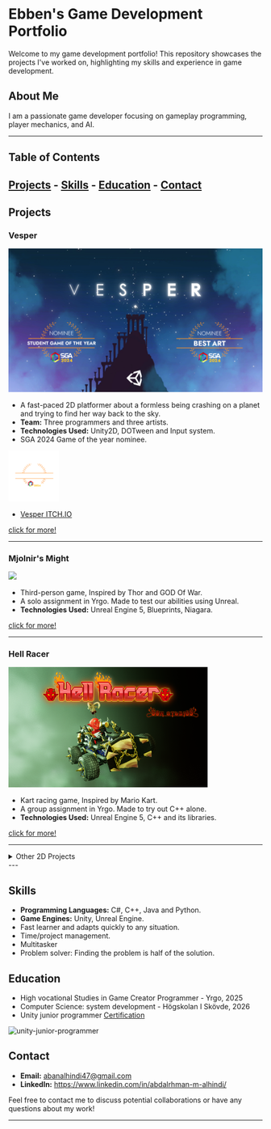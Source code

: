 
# Ebben's Game Development Portfolio

Welcome to my game development portfolio! This repository showcases the projects I've worked on, highlighting my skills and experience in game development.

## About Me

I am a passionate game developer focusing on gameplay programming, player mechanics, and AI.

---

## Table of Contents
[Projects](#Projects) - [Skills](#Skills) - [Education](#Education) - [Contact](#Contact)
---

## Projects

### Vesper

![Thumbnail](/Vesper/Images/vesper_thumb_16_9.png)


- A fast-paced 2D platformer about a formless being crashing on a planet and trying to find her way back to the sky.
- **Team:** Three programmers and three artists.
- **Technologies Used:** Unity2D, DOTween and Input system.
- SGA 2024 Game of the year nominee. 
<img src="/Vesper/Images/Kcxlyj.png" width="100" height="100">

- [Vesper ITCH.IO](https://yrgo-game-creator.itch.io/vesper)
  
[click for more!](https://github.com/Samurai-Ebben/Portflio/tree/main/Vesper)

---


### Mjolnir's Might
  ![](/MjolnirsMight/Images/Recalling.gif)

-  Third-person game, Inspired by Thor and GOD Of War.
-  A solo assignment in Yrgo. Made to test our abilities using Unreal.
-  **Technologies Used:** Unreal Engine 5, Blueprints, Niagara.

[click for more!](https://github.com/Samurai-Ebben/Portflio/tree/main/MjolnirsMight)

---

### Hell Racer
![](/HellRacer/Images/Thumbnail.png)

-  Kart racing game, Inspired by Mario Kart.
-  A group assignment in Yrgo. Made to try out C++ alone.
-  **Technologies Used:** Unreal Engine 5, C++ and its libraries.

[click for more!](https://github.com/Samurai-Ebben/Portflio/tree/main/HellRacer)

---
<details >
          <summary>Other 2D Projects</summary>
  
### A-B-C (Auto-Battling-Cards)

![](/ABC/Images/GamePlay3.gif)

-  A simple mobile online auto battle, card game with a twist.
-  A solo assignment in Yrgo. Made to test our abilities using database.
-  **Technologies Used:** Unity, DOTween, Firebase, Shader graph system.


[click for more!](https://github.com/Samurai-Ebben/Portflio/tree/main/ABC)

---

### Kat-boom
![Thumbnail_katboom](/Kat-boom/Images/splashart.png)

- A small project made in 4 days. A cat ghost looking for its yarnball to rest in peace.
- My role in this project is Lead Programmer responsible for the player mechanics and gameplay.
- **Technologies Used:** Unity and Lootlocker database.
- [Katboom On Itch.IO](https://ebben.itch.io/katboom)

[click for more!](https://github.com/Samurai-Ebben/Portflio/tree/main/Kat-boom)

---
</details>
--- 

## Skills

- **Programming Languages:** C#, C++, Java and Python.
- **Game Engines:** Unity, Unreal Engine.
- Fast learner and adapts quickly to any situation.
- Time/project management.
- Multitasker
- Problem solver: Finding the problem is half of the solution.


## Education

- High vocational Studies in Game Creator Programmer - Yrgo, 2025
- Computer Science: system development - Högskolan I Skövde, 2026
- Unity junior programmer [Certification](https://www.credly.com/badges/b8378b37-06ee-4570-a708-e0825a83b21f/public_url)

![unity-junior-programmer](https://github.com/Samurai-Ebben/Portfolio/assets/71189461/335d9e9c-2a31-40c2-b707-aedfcae258bc)

## Contact

- **Email:** abanalhindi47@gmail.com
- **LinkedIn:** https://www.linkedin.com/in/abdalrhman-m-alhindi/

Feel free to contact me to discuss potential collaborations or have any questions about my work!

---
